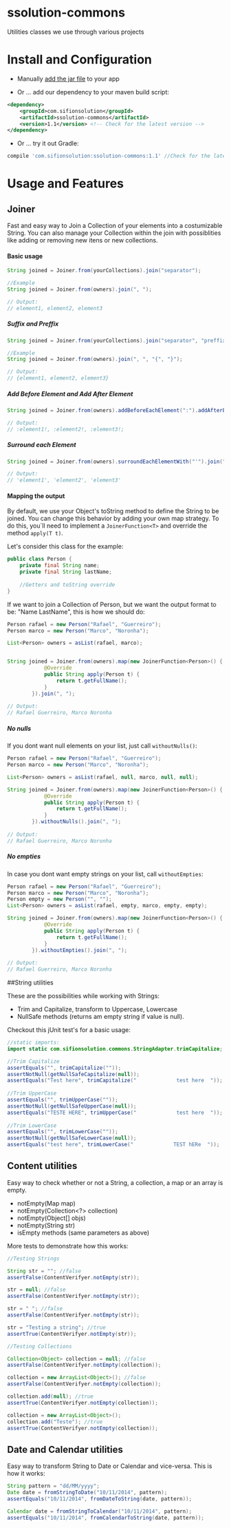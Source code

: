# ssolution-commons

Utilities classes we use through various projects

# Install and Configuration

* Manually [add the jar file](http://repo1.maven.org/maven2/com/sifionsolution/ssolution-commons/) to your app 

* Or ... add our dependency to your maven build script:

```xml
<dependency>
    <groupId>com.sifionsolution</groupId>
    <artifactId>ssolution-commons</artifactId>
    <version>1.1</version> <!-- Check for the latest version -->
</dependency>
```

* Or ... try it out Gradle: 

```gradle
compile 'com.sifionsolution:ssolution-commons:1.1' //Check for the latest version
```


    
# Usage and Features

## Joiner

Fast and easy way to Join a Collection of your elements into a costumizable String. You can also manage your Collection within the join with possiblities like adding or removing new itens or new collections. 

#### Basic usage 

```java
String joined = Joiner.from(yourCollections).join("separator");

//Example
String joined = Joiner.from(owners).join(", ");

// Output:
// element1, element2, element3
``` 

##### Suffix and Preffix

```java
String joined = Joiner.from(yourCollections).join("separator", "preffix", "suffix");

//Example
String joined = Joiner.from(owners).join(", ", "{", "}");

// Output:
// {element1, element2, element3}
``` 

##### Add Before Element and Add After Element

```java
String joined = Joiner.from(owners).addBeforeEachElement(":").addAfterEachElement("!").join(", ");

// Output:
// :element1!, :element2!, :element3!;
```

##### Surround each Element
```java
String joined = Joiner.from(owners).surroundEachElementWith("'").join(", ");

// Output:
// 'element1', 'element2', 'element3'
```

#### Mapping the output

By default, we use your Object's toString method to define the String to be joined. You can change this behavior by adding your own map strategy. To do this, you´ll need to implement a `JoinerFunction<T>` and override the method `apply(T t)`.

Let's consider this class for the example:

```java
public class Person {
	private final String name;
	private final String lastName;
	
	//Getters and toString override	
} 
```

If we want to join a Collection of Person, but we want the output format to be: "Name LastName", this is how we should do:

```java
Person rafael = new Person("Rafael", "Guerreiro");
Person marco = new Person("Marco", "Noronha");

List<Person> owners = asList(rafael, marco);


String joined = Joiner.from(owners).map(new JoinerFunction<Person>() {
			@Override
			public String apply(Person t) {
				return t.getFullName(); 
			}
		}).join(", ");
		
// Output:
// Rafael Guerreiro, Marco Noronha
```

##### No nulls

If you dont want null elements on your list, just call `withoutNulls()`:

```java
Person rafael = new Person("Rafael", "Guerreiro");
Person marco = new Person("Marco", "Noronha");

List<Person> owners = asList(rafael, null, marco, null, null);

String joined = Joiner.from(owners).map(new JoinerFunction<Person>() {
			@Override
			public String apply(Person t) {
				return t.getFullName(); 
			}
		}).withoutNulls().join(", ");
		
// Output:
// Rafael Guerreiro, Marco Noronha
```

##### No empties

In case you dont want empty strings on your list, call `withoutEmpties`:

```java
Person rafael = new Person("Rafael", "Guerreiro");
Person marco = new Person("Marco", "Noronha");
Person empty = new Person("", "");
List<Person> owners = asList(rafael, empty, marco, empty, empty);

String joined = Joiner.from(owners).map(new JoinerFunction<Person>() {
			@Override
			public String apply(Person t) {
				return t.getFullName(); 
			}
		}).withoutEmpties().join(", ");
		
// Output:
// Rafael Guerreiro, Marco Noronha
```


##String utilities

These are the possibilities while working with Strings:

* Trim and Capitalize, transform to Uppercase,  Lowercase
* NullSafe methods (returns am empty string if value is null).

Checkout this jUnit test's for a basic usage:

```java
//static imports:
import static com.sifionsolution.commons.StringAdapter.trimCapitalize;

//Trim Capitalize
assertEquals("", trimCapitalize(""));
assertNotNull(getNullSafeCapitalize(null));
assertEquals("Test here", trimCapitalize("             test here  "));
		
//Trim UpperCase
assertEquals("", trimUpperCase(""));
assertNotNull(getNullSafeUpperCase(null));
assertEquals("TESTE HERE", trimUpperCase("             test here  "));
		
//Trim LowerCase
assertEquals("", trimLowerCase(""));
assertNotNull(getNullSafeLowerCase(null));
assertEquals("test here", trimLowerCase("             TEST hERe  "));		
```

## Content utilities

Easy way to check whether or not a String, a collection, a map or an array is empty. 

* notEmpty(Map<?, ?> map)
* notEmpty(Collection<?> collection)
* notEmpty(Object[] objs)
* notEmpty(String str) 
* isEmpty methods (same parameters as above)

More tests to demonstrate how this works:

```java
//Testing Strings

String str = ""; //false
assertFalse(ContentVerifyer.notEmpty(str));

str = null; //false
assertFalse(ContentVerifyer.notEmpty(str));

str = " "; //false
assertFalse(ContentVerifyer.notEmpty(str));

str = "Testing a string"; //true
assertTrue(ContentVerifyer.notEmpty(str));

//Testing Collections

Collection<Object> collection = null; //false
assertFalse(ContentVerifyer.notEmpty(collection));

collection = new ArrayList<Object>(); //false
assertFalse(ContentVerifyer.notEmpty(collection));

collection.add(null); //true
assertTrue(ContentVerifyer.notEmpty(collection));

collection = new ArrayList<Object>();
collection.add("Teste"); //true
assertTrue(ContentVerifyer.notEmpty(collection));
```

## Date and Calendar utilities

Easy way to transform String to Date or Calendar and vice-versa. This is how it works:

```java
String pattern = "dd/MM/yyyy";
Date date = fromStringToDate("10/11/2014", pattern);
assertEquals("10/11/2014", fromDateToString(date, pattern));

Calendar date = fromStringToCalendar("10/11/2014", pattern);
assertEquals("10/11/2014", fromCalendarToString(date, pattern));
```

